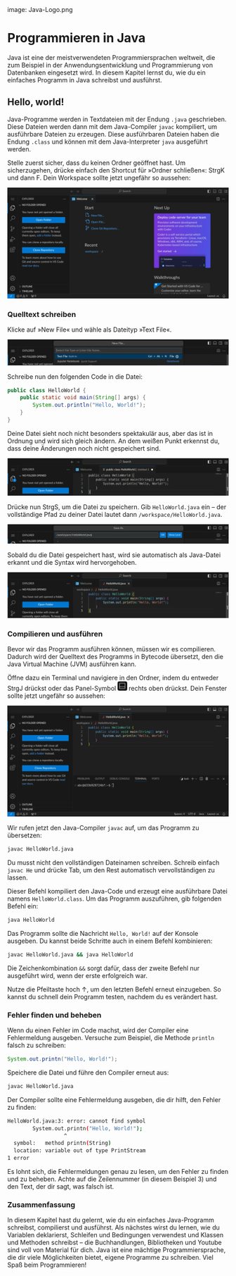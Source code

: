 <div class='meta'>
image: Java-Logo.png
</div>

# Programmieren in Java

<p class='abstract'>
Java ist eine der meistverwendeten Programmiersprachen weltweit,
die zum Beispiel in der Anwendungsentwicklung und
Programmierung von Datenbanken eingesetzt wird. In diesem Kapitel lernst du,
wie du ein einfaches Programm in Java schreibst und ausführst.
</p>

## Hello, world!

Java-Programme werden in Textdateien mit der Endung `.java` geschrieben. Diese Dateien werden dann mit dem Java-Compiler `javac` kompiliert, um ausführbare Dateien zu erzeugen. Diese ausführbaren Dateien haben die Endung `.class` und können mit dem Java-Interpreter `java` ausgeführt werden.

Stelle zuerst sicher, dass du keinen Ordner geöffnet hast. Um sicherzugehen, drücke einfach den Shortcut für »Ordner schließen«: <span class='key'>Strg</span><span class='key'>K</span> und dann <span class='key'>F</span>. Dein Workspace sollte jetzt ungefähr so aussehen:

<img class='full' src='fresh-start.webp'>

### Quelltext schreiben

Klicke auf »New File« und wähle als Dateityp »Text File«.

<img class='full' src='choose-filename.webp'>

Schreibe nun den folgenden Code in die Datei:

```java
public class HelloWorld {
    public static void main(String[] args) {
        System.out.println("Hello, World!");
    }
}
```

Deine Datei sieht noch nicht besonders spektakulär aus, aber das ist in Ordnung und wird sich gleich ändern. An dem weißen Punkt erkennst du, dass deine Änderungen noch nicht gespeichert sind.

<img class='full' src='no-syntax-highlighting.webp'>

Drücke nun <span class='key'>Strg</span><span class='key'>S</span>, um die Datei zu speichern. Gib `HelloWorld.java` ein – der vollständige Pfad zu deiner Datei lautet dann `/workspace/HelloWorld.java`.

<img class='full' src='enter-filename.webp'>

Sobald du die Datei gespeichert hast, wird sie automatisch als Java-Datei erkannt und die Syntax wird hervorgehoben.

<img class='full' src='syntax-highlighting.webp'>

### Compilieren und ausführen

Bevor wir das Programm ausführen können, müssen wir es compilieren.
Dadurch wird der Quelltext des Programms in Bytecode übersetzt, den die Java Virtual Machine (JVM) ausführen kann.

Öffne dazu ein Terminal und navigiere in den Ordner, indem du entweder <span class='key'>Strg</span><span class='key'>J</span> drückst oder das Panel-Symbol <img src='../basics/panel.webp' style='border-radius: 4px; height: 1.5em;'> rechts oben drückst. Dein Fenster sollte jetzt ungefähr so aussehen:

<img class='full' src='code-with-terminal.webp'>

Wir rufen jetzt den Java-Compiler `javac` auf, um das Programm zu übersetzen:

```bash
javac HelloWorld.java
```

<div class='hint'>
Du musst nicht den vollständigen Dateinamen schreiben. Schreib einfach <code>javac He</code> und drücke <span class='key'>Tab</span>, um den Rest automatisch vervollständigen zu lassen.
</div>

Dieser Befehl kompiliert den Java-Code und erzeugt eine ausführbare Datei namens `HelloWorld.class`. Um das Programm auszuführen, gib folgenden Befehl ein:

```bash
java HelloWorld
```

Das Programm sollte die Nachricht `Hello, World!` auf der Konsole ausgeben. Du kannst beide Schritte auch in einem Befehl kombinieren:

```bash
javac HelloWorld.java && java HelloWorld
```

<div class='hint'>
Die Zeichenkombination <code>&amp;&amp;</code> sorgt dafür, dass der zweite Befehl nur ausgeführt wird, wenn der erste erfolgreich war.
</div>

Nutze die Pfeiltaste hoch <span class='key'>↑</span>, um den letzten Befehl erneut einzugeben. So kannst du schnell dein Programm testen, nachdem du es verändert hast.

### Fehler finden und beheben

Wenn du einen Fehler im Code machst, wird der Compiler eine Fehlermeldung ausgeben. Versuche zum Beispiel, die Methode `println` falsch zu schreiben:

```java
System.out.printn("Hello, World!");
```

Speichere die Datei und führe den Compiler erneut aus:

```bash
javac HelloWorld.java
```

Der Compiler sollte eine Fehlermeldung ausgeben, die dir hilft, den Fehler zu finden:

```bash
HelloWorld.java:3: error: cannot find symbol
        System.out.printn("Hello, World!");
                  ^
  symbol:   method printn(String)
  location: variable out of type PrintStream
1 error
```

Es lohnt sich, die Fehlermeldungen genau zu lesen, um den Fehler zu finden und zu beheben. Achte auf die Zeilennummer (in diesem Beispiel 3) und den Text, der dir sagt, was falsch ist.

### Zusammenfassung

In diesem Kapitel hast du gelernt, wie du ein einfaches Java-Programm schreibst, compilierst und ausführst. Als nächstes wirst du lernen, wie du Variablen deklarierst, Schleifen und Bedingungen verwendest und Klassen und Methoden schreibst &ndash; die Buchhandlungen, Bibliotheken und Youtube sind voll von Material für dich. Java ist eine mächtige Programmiersprache, die dir viele Möglichkeiten bietet, eigene Programme zu schreiben. Viel Spaß beim Programmieren!
